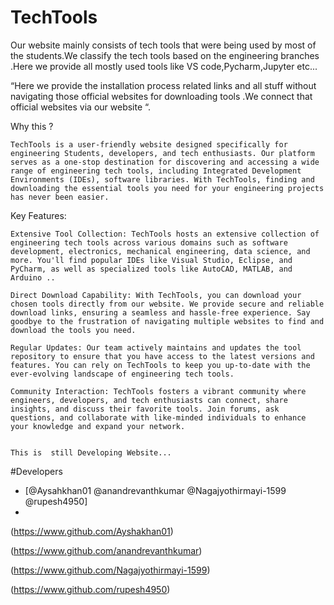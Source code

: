 
# TechTools



Our website mainly consists of tech tools that were being
used by most of the students.We classify the tech tools based
on the engineering branches .Here we provide all mostly used
tools like VS code,Pycharm,Jupyter etc...

“Here we provide the installation process related links and
all stuff without navigating those official websites for
downloading tools .We connect that official websites via our
website “.

Why this ?

    TechTools is a user-friendly website designed specifically for engineering Students, developers, and tech enthusiasts. Our platform serves as a one-stop destination for discovering and accessing a wide range of engineering tech tools, including Integrated Development Environments (IDEs), software libraries. With TechTools, finding and downloading the essential tools you need for your engineering projects has never been easier.

Key Features:

    Extensive Tool Collection: TechTools hosts an extensive collection of engineering tech tools across various domains such as software development, electronics, mechanical engineering, data science, and more. You'll find popular IDEs like Visual Studio, Eclipse, and PyCharm, as well as specialized tools like AutoCAD, MATLAB, and Arduino ..

    Direct Download Capability: With TechTools, you can download your chosen tools directly from our website. We provide secure and reliable download links, ensuring a seamless and hassle-free experience. Say goodbye to the frustration of navigating multiple websites to find and download the tools you need.

    Regular Updates: Our team actively maintains and updates the tool repository to ensure that you have access to the latest versions and features. You can rely on TechTools to keep you up-to-date with the ever-evolving landscape of engineering tech tools.

    Community Interaction: TechTools fosters a vibrant community where engineers, developers, and tech enthusiasts can connect, share insights, and discuss their favorite tools. Join forums, ask questions, and collaborate with like-minded individuals to enhance your knowledge and expand your network.


    This is  still Developing Website...

#Developers
- [@Aysahkhan01 @anandrevanthkumar @Nagajyothirmayi-1599 @rupesh4950]
- 
(https://www.github.com/Ayshakhan01)

(https://www.github.com/anandrevanthkumar)

(https://www.github.com/Nagajyothirmayi-1599)

(https://www.github.com/rupesh4950)
